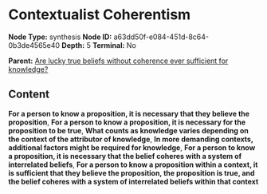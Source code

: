 # Contextualist Coherentism

**Node Type:** synthesis
**Node ID:** a63dd50f-e084-451d-8c64-0b3de4565e40
**Depth:** 5
**Terminal:** No

**Parent:** [Are lucky true beliefs without coherence ever sufficient for knowledge?](are-lucky-true-beliefs-without-coherence-ever-sufficient-for-knowledge-antithesis-00bb1636-0320-4b14-bdf6-4756a96589c8.md)

## Content

**For a person to know a proposition, it is necessary that they believe the proposition**, **For a person to know a proposition, it is necessary for the proposition to be true**, **What counts as knowledge varies depending on the context of the attributor of knowledge**, **In more demanding contexts, additional factors might be required for knowledge**, **For a person to know a proposition, it is necessary that the belief coheres with a system of interrelated beliefs**, **For a person to know a proposition within a context, it is sufficient that they believe the proposition, the proposition is true, and the belief coheres with a system of interrelated beliefs within that context**
